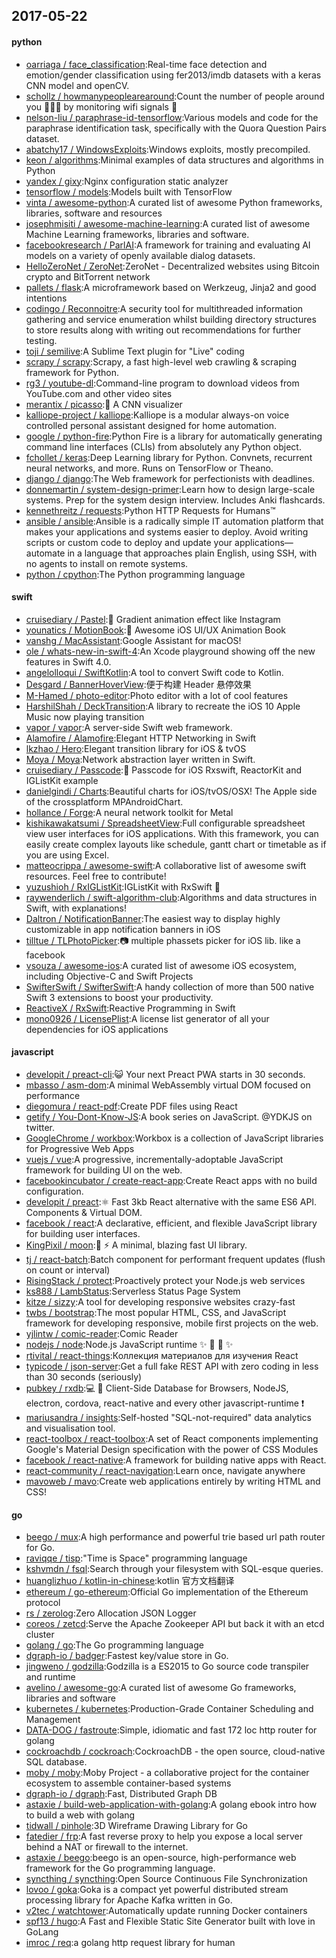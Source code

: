 ## 2017-05-22

#### python
* [oarriaga / face_classification](https://github.com/oarriaga/face_classification):Real-time face detection and emotion/gender classification using fer2013/imdb datasets with a keras CNN model and openCV.
* [schollz / howmanypeoplearearound](https://github.com/schollz/howmanypeoplearearound):Count the number of people around you 👨‍👨‍👦 by monitoring wifi signals 📡
* [nelson-liu / paraphrase-id-tensorflow](https://github.com/nelson-liu/paraphrase-id-tensorflow):Various models and code for the paraphrase identification task, specifically with the Quora Question Pairs dataset.
* [abatchy17 / WindowsExploits](https://github.com/abatchy17/WindowsExploits):Windows exploits, mostly precompiled.
* [keon / algorithms](https://github.com/keon/algorithms):Minimal examples of data structures and algorithms in Python
* [yandex / gixy](https://github.com/yandex/gixy):Nginx configuration static analyzer
* [tensorflow / models](https://github.com/tensorflow/models):Models built with TensorFlow
* [vinta / awesome-python](https://github.com/vinta/awesome-python):A curated list of awesome Python frameworks, libraries, software and resources
* [josephmisiti / awesome-machine-learning](https://github.com/josephmisiti/awesome-machine-learning):A curated list of awesome Machine Learning frameworks, libraries and software.
* [facebookresearch / ParlAI](https://github.com/facebookresearch/ParlAI):A framework for training and evaluating AI models on a variety of openly available dialog datasets.
* [HelloZeroNet / ZeroNet](https://github.com/HelloZeroNet/ZeroNet):ZeroNet - Decentralized websites using Bitcoin crypto and BitTorrent network
* [pallets / flask](https://github.com/pallets/flask):A microframework based on Werkzeug, Jinja2 and good intentions
* [codingo / Reconnoitre](https://github.com/codingo/Reconnoitre):A security tool for multithreaded information gathering and service enumeration whilst building directory structures to store results along with writing out recommendations for further testing.
* [toji / semilive](https://github.com/toji/semilive):A Sublime Text plugin for "Live" coding
* [scrapy / scrapy](https://github.com/scrapy/scrapy):Scrapy, a fast high-level web crawling & scraping framework for Python.
* [rg3 / youtube-dl](https://github.com/rg3/youtube-dl):Command-line program to download videos from YouTube.com and other video sites
* [merantix / picasso](https://github.com/merantix/picasso):🎨 A CNN visualizer
* [kalliope-project / kalliope](https://github.com/kalliope-project/kalliope):Kalliope is a modular always-on voice controlled personal assistant designed for home automation.
* [google / python-fire](https://github.com/google/python-fire):Python Fire is a library for automatically generating command line interfaces (CLIs) from absolutely any Python object.
* [fchollet / keras](https://github.com/fchollet/keras):Deep Learning library for Python. Convnets, recurrent neural networks, and more. Runs on TensorFlow or Theano.
* [django / django](https://github.com/django/django):The Web framework for perfectionists with deadlines.
* [donnemartin / system-design-primer](https://github.com/donnemartin/system-design-primer):Learn how to design large-scale systems. Prep for the system design interview. Includes Anki flashcards.
* [kennethreitz / requests](https://github.com/kennethreitz/requests):Python HTTP Requests for Humans™
* [ansible / ansible](https://github.com/ansible/ansible):Ansible is a radically simple IT automation platform that makes your applications and systems easier to deploy. Avoid writing scripts or custom code to deploy and update your applications— automate in a language that approaches plain English, using SSH, with no agents to install on remote systems.
* [python / cpython](https://github.com/python/cpython):The Python programming language

#### swift
* [cruisediary / Pastel](https://github.com/cruisediary/Pastel):🎨 Gradient animation effect like Instagram
* [younatics / MotionBook](https://github.com/younatics/MotionBook):📖 Awesome iOS UI/UX Animation Book
* [vanshg / MacAssistant](https://github.com/vanshg/MacAssistant):Google Assistant for macOS!
* [ole / whats-new-in-swift-4](https://github.com/ole/whats-new-in-swift-4):An Xcode playground showing off the new features in Swift 4.0.
* [angelolloqui / SwiftKotlin](https://github.com/angelolloqui/SwiftKotlin):A tool to convert Swift code to Kotlin.
* [Desgard / BannerHoverView](https://github.com/Desgard/BannerHoverView):便于构建 Header 悬停效果
* [M-Hamed / photo-editor](https://github.com/M-Hamed/photo-editor):Photo editor with a lot of cool features
* [HarshilShah / DeckTransition](https://github.com/HarshilShah/DeckTransition):A library to recreate the iOS 10 Apple Music now playing transition
* [vapor / vapor](https://github.com/vapor/vapor):A server-side Swift web framework.
* [Alamofire / Alamofire](https://github.com/Alamofire/Alamofire):Elegant HTTP Networking in Swift
* [lkzhao / Hero](https://github.com/lkzhao/Hero):Elegant transition library for iOS & tvOS
* [Moya / Moya](https://github.com/Moya/Moya):Network abstraction layer written in Swift.
* [cruisediary / Passcode](https://github.com/cruisediary/Passcode):🔑 Passcode for iOS Rxswift, ReactorKit and IGListKit example
* [danielgindi / Charts](https://github.com/danielgindi/Charts):Beautiful charts for iOS/tvOS/OSX! The Apple side of the crossplatform MPAndroidChart.
* [hollance / Forge](https://github.com/hollance/Forge):A neural network toolkit for Metal
* [kishikawakatsumi / SpreadsheetView](https://github.com/kishikawakatsumi/SpreadsheetView):Full configurable spreadsheet view user interfaces for iOS applications. With this framework, you can easily create complex layouts like schedule, gantt chart or timetable as if you are using Excel.
* [matteocrippa / awesome-swift](https://github.com/matteocrippa/awesome-swift):A collaborative list of awesome swift resources. Feel free to contribute!
* [yuzushioh / RxIGListKit](https://github.com/yuzushioh/RxIGListKit):IGListKit with RxSwift 🚀
* [raywenderlich / swift-algorithm-club](https://github.com/raywenderlich/swift-algorithm-club):Algorithms and data structures in Swift, with explanations!
* [Daltron / NotificationBanner](https://github.com/Daltron/NotificationBanner):The easiest way to display highly customizable in app notification banners in iOS
* [tilltue / TLPhotoPicker](https://github.com/tilltue/TLPhotoPicker):📷 multiple phassets picker for iOS lib. like a facebook
* [vsouza / awesome-ios](https://github.com/vsouza/awesome-ios):A curated list of awesome iOS ecosystem, including Objective-C and Swift Projects
* [SwifterSwift / SwifterSwift](https://github.com/SwifterSwift/SwifterSwift):A handy collection of more than 500 native Swift 3 extensions to boost your productivity.
* [ReactiveX / RxSwift](https://github.com/ReactiveX/RxSwift):Reactive Programming in Swift
* [mono0926 / LicensePlist](https://github.com/mono0926/LicensePlist):A license list generator of all your dependencies for iOS applications

#### javascript
* [developit / preact-cli](https://github.com/developit/preact-cli):😺 Your next Preact PWA starts in 30 seconds.
* [mbasso / asm-dom](https://github.com/mbasso/asm-dom):A minimal WebAssembly virtual DOM focused on performance
* [diegomura / react-pdf](https://github.com/diegomura/react-pdf):Create PDF files using React
* [getify / You-Dont-Know-JS](https://github.com/getify/You-Dont-Know-JS):A book series on JavaScript. @YDKJS on twitter.
* [GoogleChrome / workbox](https://github.com/GoogleChrome/workbox):Workbox is a collection of JavaScript libraries for Progressive Web Apps
* [vuejs / vue](https://github.com/vuejs/vue):A progressive, incrementally-adoptable JavaScript framework for building UI on the web.
* [facebookincubator / create-react-app](https://github.com/facebookincubator/create-react-app):Create React apps with no build configuration.
* [developit / preact](https://github.com/developit/preact):⚛️ Fast 3kb React alternative with the same ES6 API. Components & Virtual DOM.
* [facebook / react](https://github.com/facebook/react):A declarative, efficient, and flexible JavaScript library for building user interfaces.
* [KingPixil / moon](https://github.com/KingPixil/moon):🌚 ⚡️ A minimal, blazing fast UI library.
* [tj / react-batch](https://github.com/tj/react-batch):Batch component for performant frequent updates (flush on count or interval)
* [RisingStack / protect](https://github.com/RisingStack/protect):Proactively protect your Node.js web services
* [ks888 / LambStatus](https://github.com/ks888/LambStatus):Serverless Status Page System
* [kitze / sizzy](https://github.com/kitze/sizzy):A tool for developing responsive websites crazy-fast
* [twbs / bootstrap](https://github.com/twbs/bootstrap):The most popular HTML, CSS, and JavaScript framework for developing responsive, mobile first projects on the web.
* [yjlintw / comic-reader](https://github.com/yjlintw/comic-reader):Comic Reader
* [nodejs / node](https://github.com/nodejs/node):Node.js JavaScript runtime ✨ 🐢 🚀 ✨
* [rtivital / react-things](https://github.com/rtivital/react-things):Коллекция материалов для изучения React
* [typicode / json-server](https://github.com/typicode/json-server):Get a full fake REST API with zero coding in less than 30 seconds (seriously)
* [pubkey / rxdb](https://github.com/pubkey/rxdb):💻 📱 Client-Side Database for Browsers, NodeJS, electron, cordova, react-native and every other javascript-runtime ❗️
* [mariusandra / insights](https://github.com/mariusandra/insights):Self-hosted "SQL-not-required" data analytics and visualisation tool.
* [react-toolbox / react-toolbox](https://github.com/react-toolbox/react-toolbox):A set of React components implementing Google's Material Design specification with the power of CSS Modules
* [facebook / react-native](https://github.com/facebook/react-native):A framework for building native apps with React.
* [react-community / react-navigation](https://github.com/react-community/react-navigation):Learn once, navigate anywhere
* [mavoweb / mavo](https://github.com/mavoweb/mavo):Create web applications entirely by writing HTML and CSS!

#### go
* [beego / mux](https://github.com/beego/mux):A high performance and powerful trie based url path router for Go.
* [raviqqe / tisp](https://github.com/raviqqe/tisp):"Time is Space" programming language
* [kshvmdn / fsql](https://github.com/kshvmdn/fsql):Search through your filesystem with SQL-esque queries.
* [huanglizhuo / kotlin-in-chinese](https://github.com/huanglizhuo/kotlin-in-chinese):kotlin 官方文档翻译
* [ethereum / go-ethereum](https://github.com/ethereum/go-ethereum):Official Go implementation of the Ethereum protocol
* [rs / zerolog](https://github.com/rs/zerolog):Zero Allocation JSON Logger
* [coreos / zetcd](https://github.com/coreos/zetcd):Serve the Apache Zookeeper API but back it with an etcd cluster
* [golang / go](https://github.com/golang/go):The Go programming language
* [dgraph-io / badger](https://github.com/dgraph-io/badger):Fastest key/value store in Go.
* [jingweno / godzilla](https://github.com/jingweno/godzilla):Godzilla is a ES2015 to Go source code transpiler and runtime
* [avelino / awesome-go](https://github.com/avelino/awesome-go):A curated list of awesome Go frameworks, libraries and software
* [kubernetes / kubernetes](https://github.com/kubernetes/kubernetes):Production-Grade Container Scheduling and Management
* [DATA-DOG / fastroute](https://github.com/DATA-DOG/fastroute):Simple, idiomatic and fast 172 loc http router for golang
* [cockroachdb / cockroach](https://github.com/cockroachdb/cockroach):CockroachDB - the open source, cloud-native SQL database.
* [moby / moby](https://github.com/moby/moby):Moby Project - a collaborative project for the container ecosystem to assemble container-based systems
* [dgraph-io / dgraph](https://github.com/dgraph-io/dgraph):Fast, Distributed Graph DB
* [astaxie / build-web-application-with-golang](https://github.com/astaxie/build-web-application-with-golang):A golang ebook intro how to build a web with golang
* [tidwall / pinhole](https://github.com/tidwall/pinhole):3D Wireframe Drawing Library for Go
* [fatedier / frp](https://github.com/fatedier/frp):A fast reverse proxy to help you expose a local server behind a NAT or firewall to the internet.
* [astaxie / beego](https://github.com/astaxie/beego):beego is an open-source, high-performance web framework for the Go programming language.
* [syncthing / syncthing](https://github.com/syncthing/syncthing):Open Source Continuous File Synchronization
* [lovoo / goka](https://github.com/lovoo/goka):Goka is a compact yet powerful distributed stream processing library for Apache Kafka written in Go.
* [v2tec / watchtower](https://github.com/v2tec/watchtower):Automatically update running Docker containers
* [spf13 / hugo](https://github.com/spf13/hugo):A Fast and Flexible Static Site Generator built with love in GoLang
* [imroc / req](https://github.com/imroc/req):a golang http request library for human
